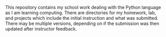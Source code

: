 This repository contains my school work dealing with the Python language as I am learning computing. There are directories for my homework, lab, and projects which include the initial instruction and what was submitted. There may be multiple versions, depending on if the submission was then updated after instructor feedback.
